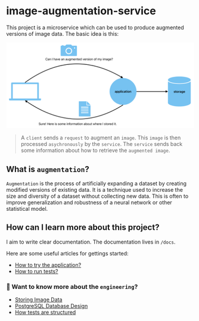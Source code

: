 # image-augmentation-service
This project is a microservice which can be used to produce augmented versions of image data. The basic idea is this:

![image](docs/assets/images/high_level_idea.png)

> A `client` sends a `request` to augment an `image`. This `image` is then processed `asychronously` by the `service`. The `service` sends back some information about how to retrieve the `augmented image`.

## What is `augmentation`?
`Augmentation` is the process of artificially expanding a dataset by creating modified versions of existing data. It is a technique used to increase the size and diversity of a dataset without collecting new data. This is often to improve generalization and robustness of a neural network or other statistical model.

## How can I learn more about this project?

I aim to write clear documentation. 
The documentation lives in `/docs`.

Here are some useful articles for gettings started:

- [How to try the application?](docs/how-to/try-the-application.md)
- [How to run tests?](docs/how-to/run-tests.md)

### 🧠 Want to know more about the `engineering`?
- [Storing Image Data](docs/engineering/image_storage/storing_images.md)
- [PostgreSQL Database Design](docs/engineering/transactions_database/transactions_database.md)
- [How tests are structured](docs/engineering/testing/_testing.md)

